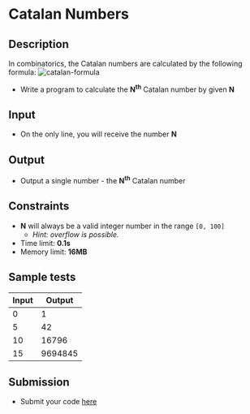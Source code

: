 # Catalan Numbers

## Description
In combinatorics, the Catalan numbers are calculated by the following formula:
![catalan-formula](https://cloud.githubusercontent.com/assets/3619393/5626137/d7ec8bc2-958f-11e4-9787-f6c386847c81.png)
  - Write a program to calculate the **N<sup>th</sup>** Catalan number by given **N**

## Input
- On the only line, you will receive the number **N**

## Output
- Output a single number - the **N<sup>th</sup>** Catalan number

## Constraints
- **N** will always be a valid integer number in the range `[0, 100]`
  - _Hint: overflow is possible._
- Time limit: **0.1s**
- Memory limit: **16MB**

## Sample tests

|     Input      |     Output     |
|----------------|----------------|
|0               |1               |
|5               |42              |
|10              |16796           |
|15              |9694845         |

## Submission
- Submit your code [here](http://bgcoder.com/Contests/Compete/Index/312#7)
